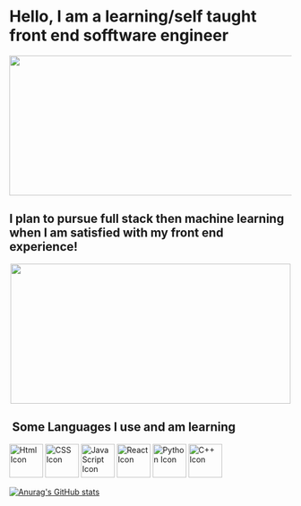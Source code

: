 <H1>Hello, I am a learning/self taught front end sofftware engineer</H1> 
<p align="center">
  <img src="https://giffiles.alphacoders.com/936/93695.gif" width="5000" height="250">
<h2>I plan to pursue full stack then machine learning when I am satisfied with my front end experience!</h2>
  <p align="center">
<img src="https://media.tenor.com/KIy1yJZYtUcAAAAM/konata-izumi-izumi-konata.gif" width="500" height="250">
 <!---->

<h2> &nbsp;Some Languages I use and am learning </h2>
 <p align="left">
  <img src="https://cdn.jsdelivr.net/gh/devicons/devicon@latest/icons/html5/html5-original-wordmark.svg" alt="Html Icon" width="60" height="60"/>
  <img src="https://cdn.jsdelivr.net/gh/devicons/devicon@latest/icons/css3/css3-original-wordmark.svg" alt="CSS Icon" Width="60" Height="60" />
  <img src="https://cdn.jsdelivr.net/gh/devicons/devicon@latest/icons/javascript/javascript-original.svg" alt="JavaScript Icon" Width="60" Height="60" />
  <img src="https://cdn.jsdelivr.net/gh/devicons/devicon@latest/icons/react/react-original-wordmark.svg" alt="React Icon" Width="60" Height="60" />
  <img src="https://cdn.jsdelivr.net/gh/devicons/devicon@latest/icons/python/python-original-wordmark.svg" alt="Python Icon" Width="60" Height="60"  />
  <img src="https://cdn.jsdelivr.net/gh/devicons/devicon@latest/icons/cplusplus/cplusplus-original.svg" alt="C++ Icon" Width="60" Height="60" />
          
          
          
          

[![Anurag's GitHub stats](https://github-readme-stats.vercel.app/apiEvilGremlinHaha=anuraghazra)](https://github.com/anuraghazra/github-readme-stats)
          
